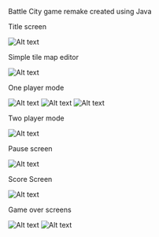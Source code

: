 Battle City game remake created using Java

Title screen

![Alt text](Menu.png?raw=true "Screenshot")

Simple tile map editor

![Alt text](TileMapEditor.png?raw=true "Screenshot")

One player mode

![Alt text](SinglePlayerMode1.png?raw=true "Screenshot")
![Alt text](SinglePlayerMode2.png?raw=true "Screenshot")
![Alt text](SinglePlayerMode3.png?raw=true "Screenshot")

Two player mode

![Alt text](TwoPlayerMode2.png?raw=true "Screenshot")

Pause screen

![Alt text](Pause.png?raw=true "Screenshot")

Score Screen

![Alt text](ScoreScreen.png?raw=true "Screenshot")

Game over screens

![Alt text](GameOver1.png?raw=true "Screenshot")
![Alt text](GameOver2.png?raw=true "Screenshot")
